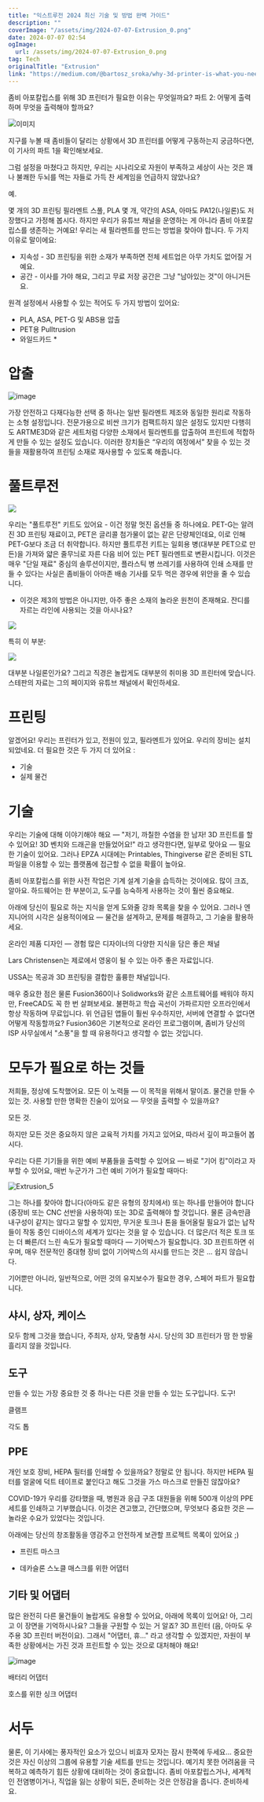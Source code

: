 ```yaml
---
title: "익스트루전 2024 최신 기술 및 방법 완벽 가이드"
description: ""
coverImage: "/assets/img/2024-07-07-Extrusion_0.png"
date: 2024-07-07 02:54
ogImage: 
  url: /assets/img/2024-07-07-Extrusion_0.png
tag: Tech
originalTitle: "Extrusion"
link: "https://medium.com/@bartosz_sroka/why-3d-printer-is-what-you-need-for-zombie-apocalypse-part-2-how-and-what-to-print-56e93b7fdaa9"
---
```



좀비 아포칼립스를 위해 3D 프린터가 필요한 이유는 무엇일까요? 파트 2: 어떻게 출력하며 무엇을 출력해야 할까요?

![이미지](/assets/img/2024-07-07-Extrusion_0.png)

지구를 누볼 때 좀비들이 달리는 상황에서 3D 프린터를 어떻게 구동하는지 궁금하다면, 이 기사의 파트 1을 확인해보세요.

그럼 설정을 마쳤다고 하지만, 우리는 시나리오로 자원이 부족하고 세상이 사는 것은 꽤나 불쾌한 두뇌를 먹는 자들로 가득 찬 세계임을 언급하지 않았나요?

<div class="content-ad"></div>

예.

몇 개의 3D 프린팅 필라멘트 스풀, PLA 몇 개, 약간의 ASA, 아마도 PA12(나일론)도 저장했다고 가정해 봅시다. 하지만 우리가 유튜브 채널을 운영하는 게 아니라 좀비 아포칼립스를 생존하는 거예요! 우리는 새 필라멘트를 만드는 방법을 찾아야 합니다. 두 가지 이유로 말이에요:

- 지속성 - 3D 프린팅을 위한 소재가 부족하면 전체 세트업은 아무 가치도 없어질 거예요.
- 공간 - 이사를 가야 해요, 그리고 무료 저장 공간은 그냥 "남아있는 것"이 아니거든요.

원격 설정에서 사용할 수 있는 적어도 두 가지 방법이 있어요:

<div class="content-ad"></div>

- PLA, ASA, PET-G 및 ABS용 압출
- PET용 Pulltrusion
- 와일드카드 *

# 압출

![image](/assets/img/2024-07-07-Extrusion_1.png)

가장 안전하고 다재다능한 선택 중 하나는 일반 필라멘트 제조와 동일한 원리로 작동하는 소형 설정입니다. 전문가용으로 비싼 크기가 컴팩트하지 않은 설정도 있지만 다행히도 ARTME3D와 같은 세트처럼 다양한 소재에서 필라멘트를 압출하여 프린트에 적합하게 만들 수 있는 설정도 있습니다. 이러한 장치들은 “우리의 여정에서” 찾을 수 있는 것들을 재활용하여 프린팅 소재로 재사용할 수 있도록 해줍니다.

<div class="content-ad"></div>

# 풀트루전

<img src="/assets/img/2024-07-07-Extrusion_2.png" />

우리는 "풀트루전" 키트도 있어요 - 이건 정말 멋진 옵션들 중 하나에요. PET-G는 알려진 3D 프린팅 재료이고, PET은 글리콜 첨가물이 없는 같은 단량체인데요, 이로 인해 PET-G보다 조금 더 취약합니다. 하지만 풀트루전 키트는 일회용 병(대부분 PET으로 만든)을 가져와 얇은 줄무늬로 자른 다음 비어 있는 PET 필라멘트로 변환시킵니다. 이것은 매우 "단일 재료" 중심의 솔루션이지만, 플라스틱 병 쓰레기를 사용하여 인쇄 소재를 만들 수 있다는 사실은 좀비들이 아마존 배송 기사를 모두 먹은 경우에 위안을 줄 수 있습니다.

* 이것은 제3의 방법은 아니지만, 아주 좋은 소재의 놀라운 원천이 존재해요. 잔디를 자르는 라인에 사용되는 것을 아시나요?

<div class="content-ad"></div>

<img src="/assets/img/2024-07-07-Extrusion_3.png" />

특히 이 부분:

<img src="/assets/img/2024-07-07-Extrusion_4.png" />

대부분 나일론인가요? 그리고 직경은 놀랍게도 대부분의 취미용 3D 프린터에 맞습니다. 스테판의 자료는 그의 페이지와 유튜브 채널에서 확인하세요.

<div class="content-ad"></div>

# 프린팅

알겠어요! 우리는 프린터가 있고, 전원이 있고, 필라멘트가 있어요. 우리의 장비는 설치되었네요. 더 필요한 것은 두 가지 더 있어요 :

- 기술
- 실제 물건

# 기술

<div class="content-ad"></div>

우리는 기술에 대해 이야기해야 해요 — "저기, 까칠한 수염을 한 남자! 3D 프린트를 할 수 있어요! 3D 벤치와 드래곤을 만들었어요!" 라고 생각한다면, 일부로 맞아요 — 필요한 기술이 있어요. 그러나 EPZA 시대에는 Printables, Thingiverse 같은 준비된 STL 파일을 이용할 수 있는 플랫폼에 접근할 수 없을 확률이 높아요.

좀비 아포칼립스를 위한 사전 작업은 기계 설계 기술을 습득하는 것이에요. 많이 크죠, 알아요. 하드웨어는 한 부분이고, 도구를 능숙하게 사용하는 것이 훨씬 중요해요.

아래에 당신이 필요로 하는 지식을 얻게 도와줄 강좌 목록을 찾을 수 있어요. 그러나 엔지니어의 시각은 실용적이에요 — 물건을 설계하고, 문제를 해결하고, 그 기술을 활용하세요.

온라인 제품 디자인 — 경험 많은 디자이너의 다양한 지식을 담은 좋은 채널

<div class="content-ad"></div>

Lars Christensen는 제로에서 영웅이 될 수 있는 아주 좋은 자료입니다.

USSA는 목공과 3D 프린팅을 결합한 훌륭한 채널입니다.

매우 중요한 점은 물론 Fusion360이나 Solidworks와 같은 소프트웨어를 배워야 하지만, FreeCAD도 꼭 한 번 살펴보세요. 불편하고 학습 곡선이 가파르지만 오프라인에서 항상 작동하며 무료입니다. 위 언급된 앱들이 훨씬 우수하지만, 서버에 연결할 수 없다면 어떻게 작동할까요? Fusion360은 기본적으로 온라인 프로그램이며, 좀비가 당신의 ISP 사무실에서 "소풍"을 할 때 유용하다고 생각할 수 없는 것입니다.

# 모두가 필요로 하는 것들

<div class="content-ad"></div>

저희들, 정상에 도착했어요. 모든 이 노력들 — 이 목적을 위해서 말이죠. 물건을 만들 수 있는 것. 사용할 만한 명확한 진술이 있어요 — 무엇을 출력할 수 있을까요?

모든 것.

하지만 모든 것은 중요하지 않은 교육적 가치를 가지고 있어요, 따라서 깊이 파고들어 봅시다.

우리는 다른 기기들을 위한 예비 부품들을 출력할 수 있어요 — 바로 "기어 킹"이라고 자부할 수 있어요, 매번 누군가가 그런 예비 기어가 필요할 때마다:

<div class="content-ad"></div>


![Extrusion_5](/assets/img/2024-07-07-Extrusion_5.png)

그는 하나를 찾아야 합니다(아마도 같은 유형의 장치에서) 또는 하나를 만들어야 합니다(중장비 또는 CNC 선반을 사용하여) 또는 3D로 출력해야 할 것입니다. 물론 금속만큼 내구성이 같지는 않다고 말할 수 있지만, 무거운 토크나 톤을 들어올릴 필요가 없는 납작들이 작동 중인 디바이스의 세계가 있다는 것을 알 수 있습니다. 더 많은/더 적은 토크 또는 더 빠른/더 느린 속도가 필요할 때마다 — 기어박스가 필요합니다. 3D 프린트하면 쉬우며, 매우 전문적인 중대형 장비 없이 기어박스의 샤시를 만드는 것은 ... 쉽지 않습니다.

기어뿐만 아니라, 일반적으로, 어떤 것의 유지보수가 필요한 경우, 스페어 파트가 필요합니다.

## 샤시, 상자, 케이스


<div class="content-ad"></div>

모두 함께 그것을 했습니다, 주최자, 상자, 맞춤형 샤시. 당신의 3D 프린터가 땀 한 방울 흘리지 않을 것입니다.

## 도구

만들 수 있는 가장 중요한 것 중 하나는 다른 것을 만들 수 있는 도구입니다. 도구!

클램프

<div class="content-ad"></div>

각도 톱

## PPE

개인 보호 장비, HEPA 필터를 인쇄할 수 있을까요? 정말로 안 됩니다. 하지만 HEPA 필터를 얼굴에 덕트 테이프로 붙인다고 해도 그것을 가스 마스크로 만들진 않잖아요?

COVID-19가 우리를 강타했을 때, 병원과 응급 구조 대원들을 위해 500개 이상의 PPE 세트를 인쇄하고 기부했습니다. 이것은 견고했고, 간단했으며, 무엇보다 중요한 것은 — 놀라운 수요가 있었다는 것입니다.

<div class="content-ad"></div>

아래에는 당신의 창조활동을 영감주고 안전하게 보관할 프로젝트 목록이 있어요 ;)

- 프린트 마스크

- 데카슬론 스노클 매스크를 위한 어댑터

## 기타 및 어댑터

<div class="content-ad"></div>

많은 완전히 다른 물건들이 놀랍게도 유용할 수 있어요, 아래에 목록이 있어요! 아, 그리고 이 장면을 기억하시나요? 그들을 구원할 수 있는 거 알죠? 3D 프린터 (음, 아마도 우주용 3D 프린터 버전이요). 그래서 "어댑터, 휴..." 라고 생각할 수 있겠지만, 자원이 부족한 상황에서는 가진 것과 프린트할 수 있는 것으로 대처해야 해요!

![image](/assets/img/2024-07-07-Extrusion_6.png)

배터리 어댑터

호스를 위한 싱크 어댑터

<div class="content-ad"></div>

# 서두

물론, 이 기사에는 풍자적인 요소가 있으니 비효자 모자는 잠시 한쪽에 두세요... 중요한 것은 자신 이상의 그룹에 유용할 기술 세트를 만드는 것입니다. 예기치 못한 어려움을 극복하고 예측하기 힘든 상황에 대비하는 것이 중요합니다. 좀비 아포칼립스거나, 세계적인 전염병이거나, 직업을 잃는 상황이 되든, 준비하는 것은 안정감을 줍니다. 준비하세요.